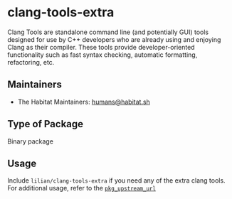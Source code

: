 # clang-tools-extra

Clang Tools are standalone command line (and potentially GUI) tools designed for use by C++
developers who are already using and enjoying Clang as their compiler. These tools provide
developer-oriented functionality such as fast syntax checking, automatic formatting, refactoring,
etc.

## Maintainers

* The Habitat Maintainers: <humans@habitat.sh>

## Type of Package

Binary package

## Usage

Include `lilian/clang-tools-extra` if you need any of the extra clang tools.  For additional
usage, refer to the [`pkg_upstream_url`](https://clang.llvm.org/docs/ClangTools.html#extra-clang-tools)
